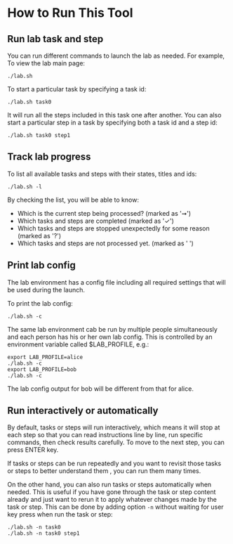 # How to Run This Tool

## Run lab task and step

You can run different commands to launch the lab as needed. For example, To view the lab main page:

```
./lab.sh
```

To start a particular task by specifying a task id:

```
./lab.sh task0
```

It will run all the steps included in this task one after another. You can also start a particular step in a
task by specifying both a task id and a step id:

```
./lab.sh task0 step1
```

## Track lab progress

To list all available tasks and steps with their states, titles and ids:

```
./lab.sh -l
```

By checking the list, you will be able to know:

* Which is the current step being processed? (marked as '➞')
* Which tasks and steps are completed (marked as '✓')
* Which tasks and steps are stopped unexpectedly for some reason (marked as '?')
* Which tasks and steps are not processed yet. (marked as ' ')

## Print lab config

The lab environment has a config file including all required settings that will be used during the launch.

To print the lab config:

```
./lab.sh -c
```

The same lab environment cab be run by multiple people simultaneously and each person has his or her own lab 
config. This is controlled by an environment variable called $LAB_PROFILE, e.g.:

```
export LAB_PROFILE=alice
./lab.sh -c
export LAB_PROFILE=bob
./lab.sh -c
```

The lab config output for bob will be different from that for alice.

## Run interactively or automatically

By default, tasks or steps will run interactively, which means it will stop at each step so that you can read
instructions line by line, run specific commands, then check results carefully. To move to the next step, you
can press ENTER key.

If tasks or steps can be run repeatedly and you want to revisit those tasks or steps to better understand them
, you can run them many times.

On the other hand, you can also run tasks or steps automatically when needed. This is useful if you have gone
through the task or step content already and just want to rerun it to apply whatever changes made by the task
or step. This can be done by adding option `-n` without waiting for user key press when run the task or step:

```
./lab.sh -n task0
./lab.sh -n task0 step1
```
